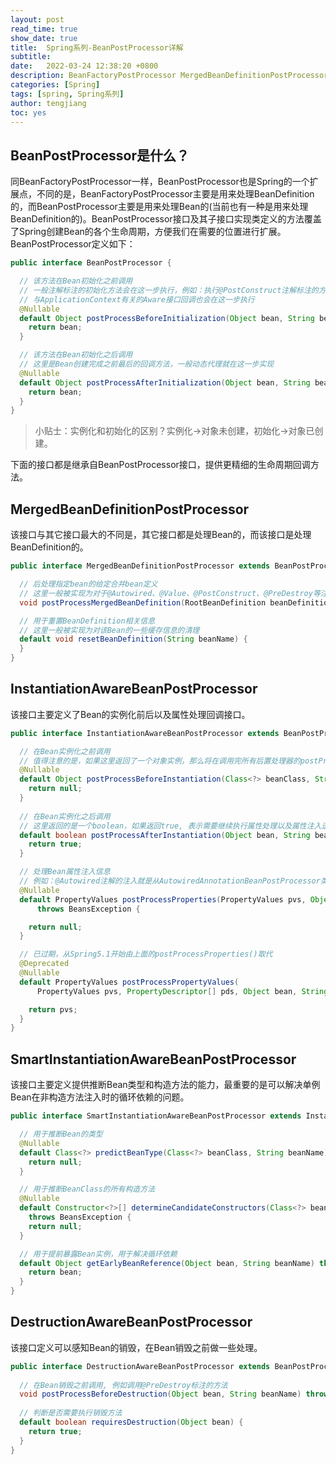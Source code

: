 ```yaml
---
layout: post
read_time: true
show_date: true
title:  Spring系列-BeanPostProcessor详解
subtitle: 
date:   2022-03-24 12:38:20 +0800
description: BeanFactoryPostProcessor MergedBeanDefinitionPostProcessor InstantiationAwareBeanPostProcessor SmartInstantiationAwareBeanPostProcessor DestructionAwareBeanPostProcessor
categories: [Spring]
tags: [spring, Spring系列]
author: tengjiang
toc: yes
---
```


## BeanPostProcessor是什么？

同BeanFactoryPostProcessor一样，BeanPostProcessor也是Spring的一个扩展点，不同的是，BeanFactoryPostProcessor主要是用来处理BeanDefinition的，而BeanPostProcessor主要是用来处理Bean的(当前也有一种是用来处理BeanDefinition的)。BeanPostProcessor接口及其子接口实现类定义的方法覆盖了Spring创建Bean的各个生命周期，方便我们在需要的位置进行扩展。BeanPostProcessor定义如下：

```java
public interface BeanPostProcessor {

  // 该方法在Bean初始化之前调用
  // 一般注解标注的初始化方法会在这一步执行，例如：执行@PostConstruct注解标注的方法
  // 与ApplicationContext有关的Aware接口回调也会在这一步执行
  @Nullable
  default Object postProcessBeforeInitialization(Object bean, String beanName) throws BeansException {
    return bean;
  }

  // 该方法在Bean初始化之后调用
  // 这里是Bean创建完成之前最后的回调方法，一般动态代理就在这一步实现
  @Nullable
  default Object postProcessAfterInitialization(Object bean, String beanName) throws BeansException {
    return bean;
  }
}
```

> 小贴士：实例化和初始化的区别？实例化->对象未创建，初始化->对象已创建。

下面的接口都是继承自BeanPostProcessor接口，提供更精细的生命周期回调方法。

## MergedBeanDefinitionPostProcessor

该接口与其它接口最大的不同是，其它接口都是处理Bean的，而该接口是处理BeanDefinition的。

```java
public interface MergedBeanDefinitionPostProcessor extends BeanPostProcessor {

  // 后处理指定bean的给定合并bean定义
  // 这里一般被实现为对于@Autowired、@Value、@PostConstruct、@PreDestroy等注解Metadata的提取
  void postProcessMergedBeanDefinition(RootBeanDefinition beanDefinition, Class<?> beanType, String beanName);

  // 用于重置BeanDefinition相关信息
  // 这里一般被实现为对该Bean的一些缓存信息的清理
  default void resetBeanDefinition(String beanName) {
  }
}
```

## InstantiationAwareBeanPostProcessor

该接口主要定义了Bean的实例化前后以及属性处理回调接口。

```java
public interface InstantiationAwareBeanPostProcessor extends BeanPostProcessor {

  // 在Bean实例化之前调用
  // 值得注意的是，如果这里返回了一个对象实例，那么将在调用完所有后置处理器的postProcessAfterInitialization()方法后进行返回，将不再执行下面的实例化以及注入逻辑
  @Nullable
  default Object postProcessBeforeInstantiation(Class<?> beanClass, String beanName) throws BeansException {
    return null;
  }
  
  // 在Bean实例化之后调用
  // 这里返回的是一个boolean，如果返回true, 表示需要继续执行属性处理以及属性注入逻辑，如果返回false，则表示跳过属性处理以及注入
  default boolean postProcessAfterInstantiation(Object bean, String beanName) throws BeansException {
    return true;
  }

  // 处理Bean属性注入信息
  // 例如：@Autowired注解的注入就是从AutowiredAnnotationBeanPostProcessor类的postProcessProperties()方法处理的
  @Nullable
  default PropertyValues postProcessProperties(PropertyValues pvs, Object bean, String beanName)
      throws BeansException {

    return null;
  }

  // 已过期，从Spring5.1开始由上面的postProcessProperties()取代
  @Deprecated
  @Nullable
  default PropertyValues postProcessPropertyValues(
      PropertyValues pvs, PropertyDescriptor[] pds, Object bean, String beanName) throws BeansException {

    return pvs;
  }
}
```

## SmartInstantiationAwareBeanPostProcessor

该接口主要定义提供推断Bean类型和构造方法的能力，最重要的是可以解决单例Bean在非构造方法注入时的循环依赖的问题。

```java
public interface SmartInstantiationAwareBeanPostProcessor extends InstantiationAwareBeanPostProcessor {

  // 用于推断Bean的类型
  @Nullable
  default Class<?> predictBeanType(Class<?> beanClass, String beanName) throws BeansException {
    return null;
  }

  // 用于推断BeanClass的所有构造方法
  @Nullable
  default Constructor<?>[] determineCandidateConstructors(Class<?> beanClass, String beanName)
    throws BeansException {
    return null;
  }

  // 用于提前暴露Bean实例，用于解决循环依赖
  default Object getEarlyBeanReference(Object bean, String beanName) throws BeansException {
    return bean;
  }
}
```

## DestructionAwareBeanPostProcessor

该接口定义可以感知Bean的销毁，在Bean销毁之前做一些处理。

```java
public interface DestructionAwareBeanPostProcessor extends BeanPostProcessor {
  
  // 在Bean销毁之前调用, 例如调用@PreDestroy标注的方法
  void postProcessBeforeDestruction(Object bean, String beanName) throws BeansException;
  
  // 判断是否需要执行销毁方法
  default boolean requiresDestruction(Object bean) {
    return true;
  }
}
```